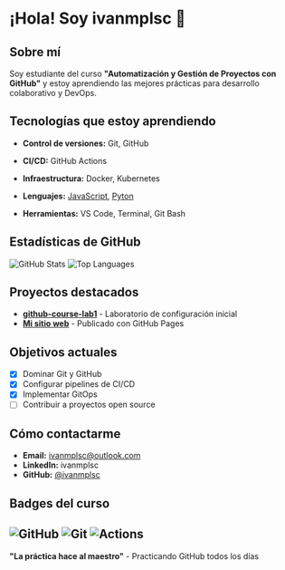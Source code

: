 # ¡Hola! Soy ivanmplsc 👋

## Sobre mí
Soy estudiante del curso **"Automatización y Gestión de Proyectos con
GitHub"** y estoy aprendiendo las mejores prácticas para desarrollo
colaborativo y DevOps.
## Tecnologías que estoy aprendiendo
- **Control de versiones:** Git, GitHub
- **CI/CD:** GitHub Actions
- **Infraestructura:** Docker, Kubernetes
- **Lenguajes:** [JavaScript](https://img.shields.io/badge/java-3670A0?style=for-the-badge&logo=javascript&logoColor=ffdd54), [Pyton](https://img.shields.io/badge/python-3670A0?style=for-the-badge&logo=python&logoColor=ffdd54)

- **Herramientas:** VS Code, Terminal, Git Bash
## Estadísticas de GitHub
![GitHub Stats](https://github-readme-stats.vercel.app/api?username=ivanmplsc&show_icons=true&theme=tokyonight)
![Top Languages](https://github-readme-stats.vercel.app/api/top-langs/?username=ivanmplsc&hide=javascript,css,scss,html&theme=radical)
## Proyectos destacados
- **[github-course-lab1](https://github.com/curso-git-hub-martinez/github-course-lab1)** -
Laboratorio de configuración inicial
- **[Mi sitio web](https://curso-git-hub-martinez.github.io/github-course-lab1/)** -
Publicado con GitHub Pages
## Objetivos actuales
- [x] Dominar Git y GitHub
- [x] Configurar pipelines de CI/CD
- [x] Implementar GitOps
- [ ] Contribuir a proyectos open source
## Cómo contactarme
- **Email:** ivanmplsc@outlook.com
- **LinkedIn:** ivanmplsc
- **GitHub:** [@ivanmplsc](https://github.com/ivanmplsc)
## Badges del curso
![GitHub](https://img.shields.io/badge/GitHub-100000?style=for-thebadge&logo=github&logoColor=white)
![Git](https://img.shields.io/badge/Git-F05032?style=for-thebadge&logo=git&logoColor=white)
![Actions](https://img.shields.io/badge/GitHub_Actions-2088FF?style=for-thebadge&logo=github-actions&logoColor=white)
---
**"La práctica hace al maestro"** - Practicando GitHub todos los días
